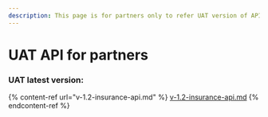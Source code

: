 ```yaml
---
description: This page is for partners only to refer UAT version of APIs
---
```


# UAT API for partners

### UAT latest version:

{% content-ref url="v-1.2-insurance-api.md" %}
[v-1.2-insurance-api.md](v-1.2-insurance-api.md)
{% endcontent-ref %}

